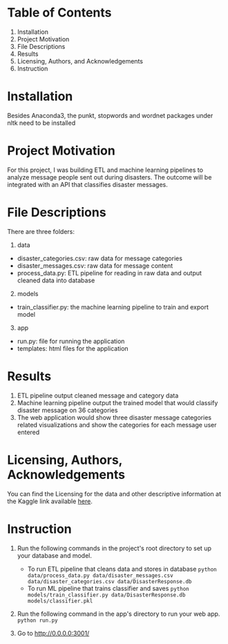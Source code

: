 # Table of Contents
1. Installation
2. Project Motivation
3. File Descriptions
4. Results
5. Licensing, Authors, and Acknowledgements
6. Instruction

# Installation
Besides Anaconda3, the punkt, stopwords and wordnet packages under nltk need to be installed

# Project Motivation
For this project, I was building ETL and machine learning pipelines to analyze message people sent out during disasters. The outcome will be integrated with an API that classifies disaster messages.

# File Descriptions
There are three folders:
1. data
* disaster_categories.csv: raw data for message categories
* disaster_messages.csv: raw data for message content
* process_data.py: ETL pipeline for reading in raw data and output cleaned data into database

2. models
* train_classifier.py: the machine learning pipeline to train and export model

3. app
* run.py: file for running the application
* templates: html files for the application

# Results
1. ETL pipeline output cleaned message and category data
2. Machine learning pipeline output the trained model that would classify disaster message on 36 categories
3. The web application would show three disaster message categories related visualizations and show the categories for each message user entered

# Licensing, Authors, Acknowledgements
You can find the Licensing for the data and other descriptive information at the Kaggle link available [here]( https://www.kaggle.com/airbnb/seattle/data#listings.csv). 

# Instruction
1. Run the following commands in the project's root directory to set up your database and model.

    - To run ETL pipeline that cleans data and stores in database
        `python data/process_data.py data/disaster_messages.csv data/disaster_categories.csv data/DisasterResponse.db`
    - To run ML pipeline that trains classifier and saves
        `python models/train_classifier.py data/DisasterResponse.db models/classifier.pkl`

2. Run the following command in the app's directory to run your web app.
    `python run.py`

3. Go to http://0.0.0.0:3001/
